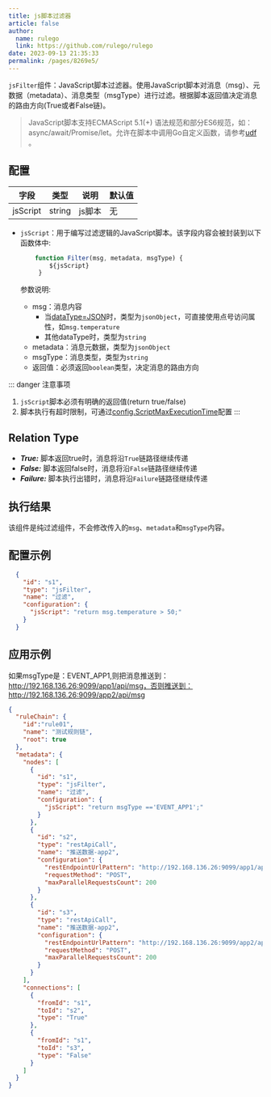 ```yaml
---
title: js脚本过滤器
article: false
author: 
  name: rulego
  link: https://github.com/rulego/rulego
date: 2023-09-13 21:35:33
permalink: /pages/8269e5/
---
```


`jsFilter`组件：JavaScript脚本过滤器。使用JavaScript脚本对消息（msg）、元数据（metadata）、消息类型（msgType）进行过滤。根据脚本返回值决定消息的路由方向(True或者False链)。

> JavaScript脚本支持ECMAScript 5.1(+) 语法规范和部分ES6规范，如：async/await/Promise/let。允许在脚本中调用Go自定义函数，请参考[udf](/pages/d59341/#udf) 。

## 配置

| 字段       | 类型     | 说明   | 默认值 |
|----------|--------|------|-----|
| jsScript | string | js脚本 | 无   |

- `jsScript`：用于编写过滤逻辑的JavaScript脚本。该字段内容会被封装到以下函数体中:

  ```javascript
      function Filter(msg, metadata, msgType) { 
          ${jsScript} 
       }
  ```
  参数说明:
  - msg：消息内容
    - 当[dataType=JSON](/pages/8ee82f/)时，类型为`jsonObject`，可直接使用点号访问属性，如`msg.temperature`
    - 其他dataType时，类型为`string`
  - metadata：消息元数据，类型为`jsonObject`
  - msgType：消息类型，类型为`string`
  - 返回值：必须返回`boolean`类型，决定消息的路由方向

::: danger 注意事项
1. `jsScript`脚本必须有明确的返回值(return true/false)
2. 脚本执行有超时限制，可通过[config.ScriptMaxExecutionTime](/pages/d59341/#ScriptMaxExecutionTime)配置
:::

## Relation Type

- ***True:*** 脚本返回true时，消息将沿`True`链路径继续传递
- ***False:*** 脚本返回false时，消息将沿`False`链路径继续传递  
- ***Failure:*** 脚本执行出错时，消息将沿`Failure`链路径继续传递

## 执行结果

该组件是纯过滤组件，不会修改传入的`msg`、`metadata`和`msgType`内容。

## 配置示例

```json
  {
    "id": "s1",
    "type": "jsFilter",
    "name": "过滤",
    "configuration": {
      "jsScript": "return msg.temperature > 50;"
    }
  }
```

## 应用示例

如果msgType是：EVENT_APP1,则把消息推送到：http://192.168.136.26:9099/app1/api/msg，否则推送到：http://192.168.136.26:9099/app2/api/msg
```json
{
  "ruleChain": {
    "id":"rule01",
    "name": "测试规则链",
    "root": true
  },
  "metadata": {
    "nodes": [
      {
        "id": "s1",
        "type": "jsFilter",
        "name": "过滤",
        "configuration": {
          "jsScript": "return msgType =='EVENT_APP1';"
        }
      },
      {
        "id": "s2",
        "type": "restApiCall",
        "name": "推送数据-app2",
        "configuration": {
          "restEndpointUrlPattern": "http://192.168.136.26:9099/app1/api/msg",
          "requestMethod": "POST",
          "maxParallelRequestsCount": 200
        }
      },
      {
        "id": "s3",
        "type": "restApiCall",
        "name": "推送数据-app2",
        "configuration": {
          "restEndpointUrlPattern": "http://192.168.136.26:9099/app2/api/msg",
          "requestMethod": "POST",
          "maxParallelRequestsCount": 200
        }
      }
    ],
    "connections": [
      {
        "fromId": "s1",
        "toId": "s2",
        "type": "True"
      },
      {
        "fromId": "s1",
        "toId": "s3",
        "type": "False"
      }
    ]
  }
}
```